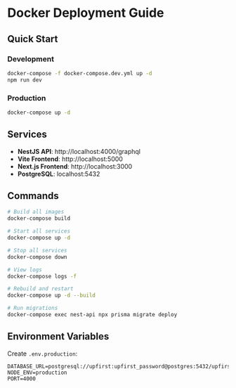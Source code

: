 # Docker Deployment Guide

## Quick Start

### Development
```bash
docker-compose -f docker-compose.dev.yml up -d
npm run dev
```

### Production
```bash
docker-compose up -d
```

## Services

- **NestJS API**: http://localhost:4000/graphql
- **Vite Frontend**: http://localhost:5000
- **Next.js Frontend**: http://localhost:3000
- **PostgreSQL**: localhost:5432

## Commands

```bash
# Build all images
docker-compose build

# Start all services
docker-compose up -d

# Stop all services
docker-compose down

# View logs
docker-compose logs -f

# Rebuild and restart
docker-compose up -d --build

# Run migrations
docker-compose exec nest-api npx prisma migrate deploy
```

## Environment Variables

Create `.env.production`:
```
DATABASE_URL=postgresql://upfirst:upfirst_password@postgres:5432/upfirst
NODE_ENV=production
PORT=4000
```
